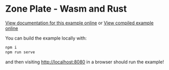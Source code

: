 # Zone Plate - Wasm and Rust

[View documentation for this example online][dox] or [View compiled example
online][compiled]

[compiled]: https://rustwasm.github.io/wasm-bindgen/exbuild/julia_set/
[dox]: https://rustwasm.github.io/docs/wasm-bindgen/examples/julia.html

You can build the example locally with:

```bash
npm i
npm run serve
```

and then visiting <http://localhost:8080> in a browser should run the example!

